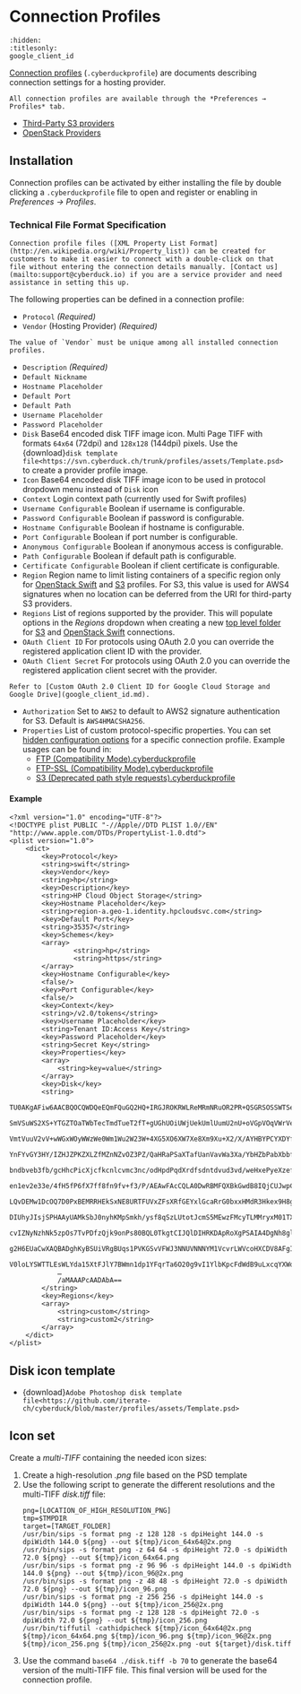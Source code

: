 Connection Profiles
====

```{toctree}
:hidden:
:titlesonly:
google_client_id
```

[Connection profiles](../../cyberduck/connection.md#connection-profiles) (`.cyberduckprofile`) are documents describing connection settings for a hosting provider.

```{note}
All connection profiles are available through the *Preferences → Profiles* tab.
```

- [Third-Party S3 providers](../s3/index.md#third-party-providers)
- [OpenStack Providers](../openstack/index.md#third-party-providers)

## Installation
Connection profiles can be activated by either installing the file by double clicking a `.cyberduckprofile` file to open and register or enabling in _Preferences → Profiles_.

### Technical File Format Specification

```{note}
Connection profile files ([XML Property List Format](http://en.wikipedia.org/wiki/Property_list)) can be created for customers to make it easier to connect with a double-click on that file without entering the connection details manually. [Contact us](mailto:support@cyberduck.io) if you are a service provider and need assistance in setting this up.
```

The following properties can be defined in a connection profile:

- `Protocol` *(Required)*
- `Vendor` (Hosting Provider) *(Required)*
```{important}
The value of `Vendor` must be unique among all installed connection profiles.
```
- `Description` *(Required)*
- `Default Nickname`
- `Hostname Placeholder`
- `Default Port`
- `Default Path`
- `Username Placeholder`
- `Password Placeholder`
- `Disk` Base64 encoded disk TIFF image icon. Multi Page TIFF with formats `64x64` (72dpi) and `128x128` (144dpi) pixels. Use the {download}`disk template file<https://svn.cyberduck.ch/trunk/profiles/assets/Template.psd>` to create a provider profile image.
- `Icon` Base64 encoded disk TIFF image icon to be used in protocol dropdown menu instead of `Disk` icon
- `Context` Login context path (currently used for Swift profiles)
- `Username Configurable` Boolean if username is configurable.
- `Password Configurable` Boolean if password is configurable.
- `Hostname Configurable` Boolean if hostname is configurable.
- `Port Configurable` Boolean if port number is configurable.
- `Anonymous Configurable` Boolean if anonymous access is configurable.
- `Path Configurable` Boolean if default path is configurable.
- `Certificate Configurable` Boolean if client certificate is configurable.
- `Region` Region name to limit listing containers of a specific region only for [OpenStack Swift](../openstack/index.md) and [S3](../s3/index.md) profiles. For S3, this value is used for AWS4 signatures when no location can be deferred from the URI for third-party S3 providers.
- `Regions` List of regions supported by the provider. This will populate options in the *Regions* dropdown when creating a new [top level folder](../s3/index.md#creating-a-bucket) for [S3](../s3/index.md) and [OpenStack Swift](../openstack/swiftstack.md) connections.
- `OAuth Client ID` For protocols using OAuth 2.0 you can override the registered application client ID with the provider.
- `OAuth Client Secret` For protocols using OAuth 2.0 you can override the registered application client secret with the provider.
```{note}
Refer to [Custom OAuth 2.0 Client ID for Google Cloud Storage and Google Drive](google_client_id.md).
```
- `Authorization` Set to `AWS2` to default to AWS2 signature authentication for S3. Default is `AWS4HMACSHA256`.
- `Properties` List of custom protocol-specific properties. You can set [hidden configuration options](../../cyberduck/preferences.md#hidden-configuration-options) for a specific connection profile. Example usages can be found in:
  * [FTP (Compatibility Mode).cyberduckprofile](https://github.com/iterate-ch/cyberduck/blob/master/profiles/FTP%20(Compatibility%20Mode).cyberduckprofile)
  * [FTP-SSL (Compatibility Mode).cyberduckprofile](https://github.com/iterate-ch/cyberduck/blob/master/profiles/FTP-SSL%20(Compatibility%20Mode).cyberduckprofile)
  * [S3 (Deprecated path style requests).cyberduckprofile](https://github.com/iterate-ch/cyberduck/blob/master/profiles/S3%20(Deprecated%20path%20style%20requests).cyberduckprofile)

#### Example

```{code-block}
<?xml version="1.0" encoding="UTF-8"?>
<!DOCTYPE plist PUBLIC "-//Apple//DTD PLIST 1.0//EN" "http://www.apple.com/DTDs/PropertyList-1.0.dtd">
<plist version="1.0">
    <dict>
        <key>Protocol</key>
        <string>swift</string>
        <key>Vendor</key>
        <string>hp</string>
        <key>Description</key>
        <string>HP Cloud Object Storage</string>
        <key>Hostname Placeholder</key>
        <string>region-a.geo-1.identity.hpcloudsvc.com</string>
        <key>Default Port</key>
        <string>35357</string>
        <key>Schemes</key>
        <array>
                <string>hp</string>
                <string>https</string>
        </array>
        <key>Hostname Configurable</key>
        <false/>
        <key>Port Configurable</key>
        <false/>
        <key>Context</key>
        <string>/v2.0/tokens</string>
        <key>Username Placeholder</key>
        <string>Tenant ID:Access Key</string>
        <key>Password Placeholder</key>
        <string>Secret Key</string>
        <key>Properties</key>
        <array>
            <string>key=value</string>
        </array>
        <key>Disk</key>
        <string>
            TU0AKgAFiw6AACBQOCQWDQeEQmFQuGQ2HQ+IRGJROKRWLReMRmNRuOR2PR+QSGRSOSSWTSeU
            SmVSuWS2XS+YTGZTOaTWbTecTmdTueT2fT+gUGhUOiUWjUekUmlUumU2nU+oVGpVOqVWrVes
            VmtVuuV2vV+wWGxWOyWWzWe0Wm1Wu2W23W+4XG5XO6XW7Xe8Xm9Xu+X2/X/AYHBYPCYXDYfE
            YnFYvGY3HY/IZHJZPKZXLZfMZnNZvOZ3PZ/QaHRaPSaXTafUanVavWa3Xa/YbHZbPabXbbfc
            bndbveb3fb/gcHhcPicXjcfkcnlcvmc3nc/odHpdPqdXrdfsdntdvud3vd/weHxePyeXzef0
            en1ev2e33e/4fH5fP6fX7ff8fn9fv+f3/P/AEAwFAcCQLA0DwRBMFQXBkGwdB8IQjCUJwpCs
            LQvDEMw1DcOQ7D0PxBEMRRHEkSxNE8URTFUVxZFsXRfGEYxlGcaRrG0bxxHMdR3Hkex9H8gS
            DIUhyJIsjSPHAAyUAMkSbJ0nyhKMpSmkh/ysf8qSzLUtotJcmS5MEwzFMcyTLMMryxM01TXE
            cvIZNyNzhNk5zpOs7TvPDfzQjk9onPs80BQL0TkgtCIJQlDIHRKDApRoXgPSAIA4DgNh8glJ
            g2H6EUaCwXAQBADghKyBSUiVRgBUqs1PVKGSvVFWJ3NNUVNNNYM1VcvrLWVcoHXCDV8AFgIJ
            V0loLYSWTTLEsWLYda15XtFJlY7BWmn1dp1YFqrTa6O20g9vI1YlbKpcFdWdB9uLxcqYXWol
            …
            /aMAAAPcAADAbA==
        </string>
        <key>Regions</key>
        <array>
            <string>custom</string>
            <string>custom2</string>
        </array>
    </dict>
</plist>
```

## Disk icon template

- {download}`Adobe Photoshop disk template file<https://github.com/iterate-ch/cyberduck/blob/master/profiles/assets/Template.psd>`

## Icon set

Create a *multi-TIFF* containing the needed icon sizes:
1. Create a high-resolution *.png* file based on the PSD template
2. Use the following script to generate the different resolutions and the multi-TIFF *disk.tiff* file:
    ```{code-block}
    png=[LOCATION_OF_HIGH_RESOLUTION_PNG]
    tmp=$TMPDIR
    target=[TARGET_FOLDER]
    /usr/bin/sips -s format png -z 128 128 -s dpiHeight 144.0 -s dpiWidth 144.0 ${png} --out ${tmp}/icon_64x64@2x.png
    /usr/bin/sips -s format png -z 64 64 -s dpiHeight 72.0 -s dpiWidth 72.0 ${png} --out ${tmp}/icon_64x64.png
    /usr/bin/sips -s format png -z 96 96 -s dpiHeight 144.0 -s dpiWidth 144.0 ${png} --out ${tmp}/icon_96@2x.png
    /usr/bin/sips -s format png -z 48 48 -s dpiHeight 72.0 -s dpiWidth 72.0 ${png} --out ${tmp}/icon_96.png
    /usr/bin/sips -s format png -z 256 256 -s dpiHeight 144.0 -s dpiWidth 144.0 ${png} --out ${tmp}/icon_256@2x.png
    /usr/bin/sips -s format png -z 128 128 -s dpiHeight 72.0 -s dpiWidth 72.0 ${png} --out ${tmp}/icon_256.png
    /usr/bin/tiffutil -cathidpicheck ${tmp}/icon_64x64@2x.png ${tmp}/icon_64x64.png ${tmp}/icon_96.png ${tmp}/icon_96@2x.png ${tmp}/icon_256.png ${tmp}/icon_256@2x.png -out ${target}/disk.tiff
    ```
3. Use the command ``` base64 ./disk.tiff -b 70 ``` to generate the base64 version of the multi-TIFF file. This final version will be used for the connection profile.